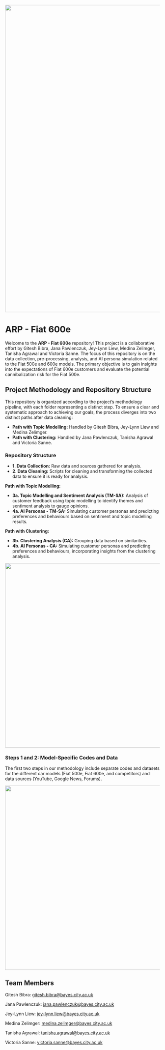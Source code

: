 <p align="center">
  <img src="https://github.com/user-attachments/assets/e40bf7b6-77b1-43c6-9c76-cfbd401c41c0" width="1000" />
</p>

# ARP - Fiat 600e

Welcome to the **ARP - Fiat 600e** repository! This project is a collaborative effort by Gitesh Bibra, Jana Pawlenczuk, Jey-Lynn Liew, Medina Zelimger, Tanisha Agrawal and Victoria Sanne. The focus of this repository is on the data collection, pre-processing, analysis, and AI persona simulation related to the Fiat 500e and 600e models. The primary objective is to gain insights into the expectations of Fiat 600e customers and evaluate the potential cannibalization risk for the Fiat 500e.

## Project Methodology and Repository Structure

This repository is organized according to the project’s methodology pipeline, with each folder representing a distinct step. To ensure a clear and systematic approach to achieving our goals, the process diverges into two distinct paths after data cleaning:

- **Path with Topic Modelling:** Handled by Gitesh Bibra, Jey-Lynn Liew and Medina Zelimger.
- **Path with Clustering:** Handled by Jana Pawlenczuk, Tanisha Agrawal and Victoria Sanne.

### Repository Structure

- **1. Data Collection:** Raw data and sources gathered for analysis.
- **2. Data Cleaning:** Scripts for cleaning and transforming the collected data to ensure it is ready for analysis.

**Path with Topic Modelling:**
- **3a. Topic Modelling and Sentiment Analysis (TM-SA):** Analysis of customer feedback using topic modelling to identify themes and sentiment analysis to gauge opinions.
- **4a. AI Personas - TM-SA:** Simulating customer personas and predicting preferences and behaviours based on sentiment and topic modelling results.

**Path with Clustering:**
- **3b. Clustering Analysis (CA):** Grouping data based on similarities.
- **4b. AI Personas - CA:** Simulating customer personas and predicting preferences and behaviours, incorporating insights from the clustering analysis.

<p align="center">
  <img src="https://github.com/user-attachments/files/16754160/ARP-15.pdf" width="600" />
</p>

### Steps 1 and 2: Model-Specific Codes and Data

The first two steps in our methodology include separate codes and datasets for the different car models (Fiat 500e, Fiat 600e, and competitors) and data sources (YouTube, Google News, Forums).

<p align="center">
  <img src="https://github.com/user-attachments/assets/98801ba0-a0b0-45b3-8ed7-a4311a2e92bf" width="600" />
</p>


## Team Members
Gitesh Bibra: gitesh.bibra@bayes.city.ac.uk

Jana Pawlenczuk: jana.pawlenczuk@bayes.city.ac.uk

Jey-Lynn Liew: jey-lynn.liew@bayes.city.ac.uk

Medina Zelimger: medina.zelimger@bayes.city.ac.uk

Tanisha Agrawal: tanisha.agrawal@bayes.city.ac.uk

Victoria Sanne: victoria.sanne@bayes.city.ac.uk


